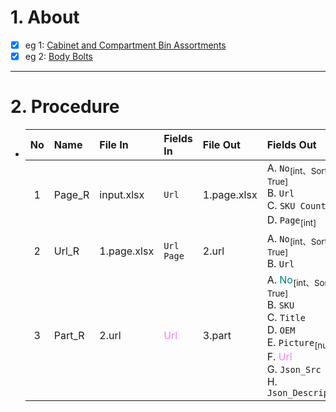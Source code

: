 # 1. About

- [x] eg 1: [Cabinet and Compartment Bin Assortments](https://www.auveco.com/products/assortments/cabinetandcompartmentbinassortments)
- [x] eg 2: [Body Bolts](https://www.auveco.com/products/bodyhardware/boltsbodyhardware/bodybolts)

- - -

# 2. Procedure

- |No|Name|File In|Fields In|File Out|Fields Out|
  |:-:|:-|:-|:-|:-|:-|
  |1|Page_R|input.xlsx|`Url`|1.page.xlsx|A. `No`<sub>[int、Sort: True]</sub><br />B. `Url`<br />C. `SKU Count`<sub>[int]</sub><br />D. `Page`<sub>[int]</sub>|
  |2|Url_R|1.page.xlsx|`Url`<br />`Page`|2.url|A. `No`<sub>[int、Sort: True]</sub><br />B. `Url`|
  |3|Part_R|2.url|<span style="color: violet;">Url</span>|3.part|A. <span style="color: teal;">No</span><sub>[int、Sort: True]</sub><br />B. `SKU`<br />C. `Title`<br />D. `OEM`<br />E. `Picture`<sub>[null]</sub><br />F. <span style="color: violet;">Url</span><br />G. `Json_Src`<br />H. `Json_Description`|
